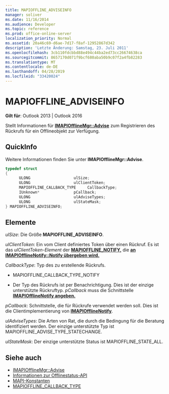 ```yaml
---
title: MAPIOFFLINE_ADVISEINFO
manager: soliver
ms.date: 11/16/2014
ms.audience: Developer
ms.topic: reference
ms.prod: office-online-server
localization_priority: Normal
ms.assetid: 20a46c69-d6ae-7d17-f8af-12952867d342
description: 'Letzte Änderung: Samstag, 23. Juli 2011'
ms.openlocfilehash: 3cb110fdcbbd88e494c44ba2ed73cc26674638ca
ms.sourcegitcommit: 8657170d071f9bcf680aba50b9c07f2a4fb82283
ms.translationtype: MT
ms.contentlocale: de-DE
ms.lasthandoff: 04/28/2019
ms.locfileid: "33420024"
---
```

# <a name="mapioffline_adviseinfo"></a>MAPIOFFLINE_ADVISEINFO
 
**Gilt für**: Outlook 2013 | Outlook 2016 
  
Stellt Informationen für **[IMAPIOfflineMgr::Advise](imapiofflinemgr-advise.md)** zum Registrieren des Rückrufs für ein Offlineobjekt zur Verfügung. 
  
## <a name="quick-info"></a>QuickInfo

Weitere Informationen finden Sie unter **IMAPIOfflineMgr::Advise**. 
  
```cpp
typedef struct 
{ 
      ULONG                   ulSize; 
      ULONG                   ulClientToken; 
      MAPIOFFLINE_CALLBACK_TYPE     CallbackType; 
      IUnknown*               pCallback; 
      ULONG                   ulAdviseTypes; 
      ULONG                   ulStateMask; 
} MAPIOFFLINE_ADVISEINFO;
```

## <a name="members"></a>Elemente

_ulSize_: Die Größe **MAPIOFFLINE_ADVISEINFO**. 
    
_ulClientToken_: Ein vom Client definiertes Token über einen Rückruf. Es ist das *ulClientToken-Element* der **[MAPIOFFLINE_NOTIFY,](mapioffline_notify.md)** die **[an IMAPIOfflineNotify::Notify übergeben wird.](imapiofflinenotify-notify.md)** 
    
_CallbackType_: Typ des zu erstellende Rückrufs.
    
   -  MAPIOFFLINE_CALLBACK_TYPE_NOTIFY 
    
   - Der Typ des Rückrufs ist per Benachrichtigung. Dies ist der einzige unterstützte Rückruftyp.  *pCallback* muss die Schnittstelle **[IMAPIOfflineNotify angeben.](imapiofflinenotifyiunknown.md)** 
    
_pCallback_: Schnittstelle, die für Rückrufe verwendet werden soll. Dies ist die Clientimplementierung von **[IMAPIOfflineNotify](imapiofflinenotifyiunknown.md)**. 
    
_ulAdviseTypes_: Die Arten von Rat, die durch die Bedingung für die Beratung identifiziert werden. Der einzige unterstützte Typ ist MAPIOFFLINE_ADVISE_TYPE_STATECHANGE.
    
_ulStateMask_: Der einzige unterstützte Status ist MAPIOFFLINE_STATE_ALL.
    
## <a name="see-also"></a>Siehe auch

- [IMAPIOfflineMgr::Advise](imapiofflinemgr-advise.md)
- [Informationen zur Offlinestatus-API](about-the-offline-state-api.md) 
- [MAPI-Konstanten](mapi-constants.md) 
- [MAPIOFFLINE_CALLBACK_TYPE](mapioffline_callback_type.md)

